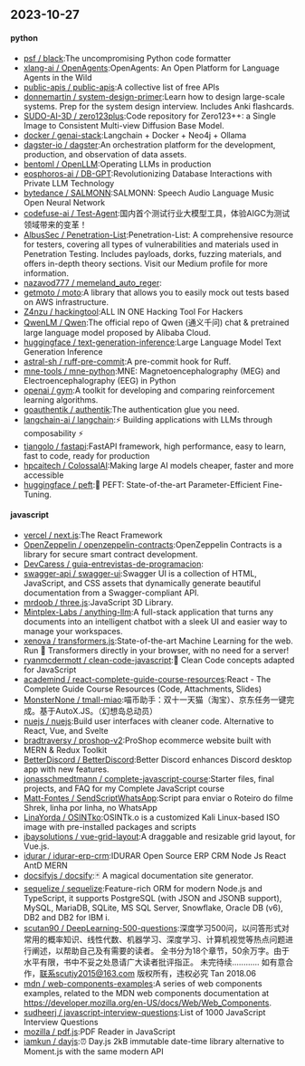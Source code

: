 ## 2023-10-27

#### python
* [psf / black](https://github.com/psf/black):The uncompromising Python code formatter
* [xlang-ai / OpenAgents](https://github.com/xlang-ai/OpenAgents):OpenAgents: An Open Platform for Language Agents in the Wild
* [public-apis / public-apis](https://github.com/public-apis/public-apis):A collective list of free APIs
* [donnemartin / system-design-primer](https://github.com/donnemartin/system-design-primer):Learn how to design large-scale systems. Prep for the system design interview. Includes Anki flashcards.
* [SUDO-AI-3D / zero123plus](https://github.com/SUDO-AI-3D/zero123plus):Code repository for Zero123++: a Single Image to Consistent Multi-view Diffusion Base Model.
* [docker / genai-stack](https://github.com/docker/genai-stack):Langchain + Docker + Neo4j + Ollama
* [dagster-io / dagster](https://github.com/dagster-io/dagster):An orchestration platform for the development, production, and observation of data assets.
* [bentoml / OpenLLM](https://github.com/bentoml/OpenLLM):Operating LLMs in production
* [eosphoros-ai / DB-GPT](https://github.com/eosphoros-ai/DB-GPT):Revolutionizing Database Interactions with Private LLM Technology
* [bytedance / SALMONN](https://github.com/bytedance/SALMONN):SALMONN: Speech Audio Language Music Open Neural Network
* [codefuse-ai / Test-Agent](https://github.com/codefuse-ai/Test-Agent):国内首个测试行业大模型工具，体验AIGC为测试领域带来的变革！
* [AlbusSec / Penetration-List](https://github.com/AlbusSec/Penetration-List):Penetration-List: A comprehensive resource for testers, covering all types of vulnerabilities and materials used in Penetration Testing. Includes payloads, dorks, fuzzing materials, and offers in-depth theory sections. Visit our Medium profile for more information.
* [nazavod777 / memeland_auto_reger](https://github.com/nazavod777/memeland_auto_reger):
* [getmoto / moto](https://github.com/getmoto/moto):A library that allows you to easily mock out tests based on AWS infrastructure.
* [Z4nzu / hackingtool](https://github.com/Z4nzu/hackingtool):ALL IN ONE Hacking Tool For Hackers
* [QwenLM / Qwen](https://github.com/QwenLM/Qwen):The official repo of Qwen (通义千问) chat & pretrained large language model proposed by Alibaba Cloud.
* [huggingface / text-generation-inference](https://github.com/huggingface/text-generation-inference):Large Language Model Text Generation Inference
* [astral-sh / ruff-pre-commit](https://github.com/astral-sh/ruff-pre-commit):A pre-commit hook for Ruff.
* [mne-tools / mne-python](https://github.com/mne-tools/mne-python):MNE: Magnetoencephalography (MEG) and Electroencephalography (EEG) in Python
* [openai / gym](https://github.com/openai/gym):A toolkit for developing and comparing reinforcement learning algorithms.
* [goauthentik / authentik](https://github.com/goauthentik/authentik):The authentication glue you need.
* [langchain-ai / langchain](https://github.com/langchain-ai/langchain):⚡ Building applications with LLMs through composability ⚡
* [tiangolo / fastapi](https://github.com/tiangolo/fastapi):FastAPI framework, high performance, easy to learn, fast to code, ready for production
* [hpcaitech / ColossalAI](https://github.com/hpcaitech/ColossalAI):Making large AI models cheaper, faster and more accessible
* [huggingface / peft](https://github.com/huggingface/peft):🤗 PEFT: State-of-the-art Parameter-Efficient Fine-Tuning.

#### javascript
* [vercel / next.js](https://github.com/vercel/next.js):The React Framework
* [OpenZeppelin / openzeppelin-contracts](https://github.com/OpenZeppelin/openzeppelin-contracts):OpenZeppelin Contracts is a library for secure smart contract development.
* [DevCaress / guia-entrevistas-de-programacion](https://github.com/DevCaress/guia-entrevistas-de-programacion):
* [swagger-api / swagger-ui](https://github.com/swagger-api/swagger-ui):Swagger UI is a collection of HTML, JavaScript, and CSS assets that dynamically generate beautiful documentation from a Swagger-compliant API.
* [mrdoob / three.js](https://github.com/mrdoob/three.js):JavaScript 3D Library.
* [Mintplex-Labs / anything-llm](https://github.com/Mintplex-Labs/anything-llm):A full-stack application that turns any documents into an intelligent chatbot with a sleek UI and easier way to manage your workspaces.
* [xenova / transformers.js](https://github.com/xenova/transformers.js):State-of-the-art Machine Learning for the web. Run 🤗 Transformers directly in your browser, with no need for a server!
* [ryanmcdermott / clean-code-javascript](https://github.com/ryanmcdermott/clean-code-javascript):🛁 Clean Code concepts adapted for JavaScript
* [academind / react-complete-guide-course-resources](https://github.com/academind/react-complete-guide-course-resources):React - The Complete Guide Course Resources (Code, Attachments, Slides)
* [MonsterNone / tmall-miao](https://github.com/MonsterNone/tmall-miao):喵币助手：双十一天猫（淘宝）、京东任务一键完成。基于AutoX.JS。（幻想岛总动员）
* [nuejs / nuejs](https://github.com/nuejs/nuejs):Build user interfaces with cleaner code. Alternative to React, Vue, and Svelte
* [bradtraversy / proshop-v2](https://github.com/bradtraversy/proshop-v2):ProShop ecommerce website built with MERN & Redux Toolkit
* [BetterDiscord / BetterDiscord](https://github.com/BetterDiscord/BetterDiscord):Better Discord enhances Discord desktop app with new features.
* [jonasschmedtmann / complete-javascript-course](https://github.com/jonasschmedtmann/complete-javascript-course):Starter files, final projects, and FAQ for my Complete JavaScript course
* [Matt-Fontes / SendScriptWhatsApp](https://github.com/Matt-Fontes/SendScriptWhatsApp):Script para enviar o Roteiro do filme Shrek, linha por linha, no WhatsApp
* [LinaYorda / OSINTko](https://github.com/LinaYorda/OSINTko):OSINTk.o is a customized Kali Linux-based ISO image with pre-installed packages and scripts
* [jbaysolutions / vue-grid-layout](https://github.com/jbaysolutions/vue-grid-layout):A draggable and resizable grid layout, for Vue.js.
* [idurar / idurar-erp-crm](https://github.com/idurar/idurar-erp-crm):IDURAR Open Source ERP CRM Node Js React AntD MERN
* [docsifyjs / docsify](https://github.com/docsifyjs/docsify):🃏 A magical documentation site generator.
* [sequelize / sequelize](https://github.com/sequelize/sequelize):Feature-rich ORM for modern Node.js and TypeScript, it supports PostgreSQL (with JSON and JSONB support), MySQL, MariaDB, SQLite, MS SQL Server, Snowflake, Oracle DB (v6), DB2 and DB2 for IBM i.
* [scutan90 / DeepLearning-500-questions](https://github.com/scutan90/DeepLearning-500-questions):深度学习500问，以问答形式对常用的概率知识、线性代数、机器学习、深度学习、计算机视觉等热点问题进行阐述，以帮助自己及有需要的读者。 全书分为18个章节，50余万字。由于水平有限，书中不妥之处恳请广大读者批评指正。 未完待续............ 如有意合作，联系scutjy2015@163.com 版权所有，违权必究 Tan 2018.06
* [mdn / web-components-examples](https://github.com/mdn/web-components-examples):A series of web components examples, related to the MDN web components documentation at https://developer.mozilla.org/en-US/docs/Web/Web_Components.
* [sudheerj / javascript-interview-questions](https://github.com/sudheerj/javascript-interview-questions):List of 1000 JavaScript Interview Questions
* [mozilla / pdf.js](https://github.com/mozilla/pdf.js):PDF Reader in JavaScript
* [iamkun / dayjs](https://github.com/iamkun/dayjs):⏰ Day.js 2kB immutable date-time library alternative to Moment.js with the same modern API
